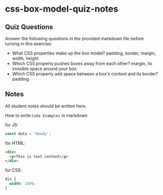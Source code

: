 # css-box-model-quiz-notes

## Quiz Questions

Answer the following questions in the provided markdown file before turning in this exercise:

- What CSS properties make up the box model?
  padding, border, margin, width, height
- Which CSS property pushes boxes away from each other?
  margin, its invisible space around your box.
- Which CSS property add space between a box's content and its border?
  padding

## Notes

All student notes should be written here.

How to write `Code Examples` in markdown

for JS:

```javascript
const data = 'Howdy';
```

for HTML:

```html
<div>
  <p>This is text content</p>
</div>
```

for CSS:

```css
div {
  width: 100%;
}
```
